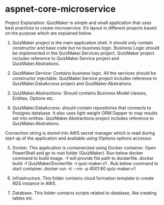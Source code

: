 # aspnet-core-microservice
Project Explanation:
QuizMaker is simple and small application that uses best practices to create microservice. It’s layout in different projects based on the purpose which are explained below.

1.	QuizMaker project is the main application shell.
It should only contain constructor and base code but no business logic. Business Logic should be implemented in the QuizMaker.Services project.
QuizMaker project includes reference to QuizMaker.Service project and QuizMaker.Abstrations.

2.	QuizMaker.Service: Contains business logic. All the services should be constructor injectable.
QuizMaker.Service project includes reference to QuizMaker.DataAccess project and QuizMaker.Abstrations.

3.	QuizMaker.Abstractions: Should contains Business Model classes, Entities, Options etc.

4.	QuizMaker.DataAccess: should contain repositories that connects to Postgres database.  It also uses light weight ORM Dapper to map results set into entities.
QuizMaker.Abstractions project includes reference to QuizMaker.Abstrations.

Connection string is stored into AWS secret manager which is read during start up of the application and available using IOptions options accessor.

5.	Docker. This application is containerized using Docker container.
Open PowerShell and go to root folder (QuizMaker).
Run below docker command to build image.
-f will provide file path to dockerfile.
docker build -f QuizMaker/Dockerfile -t quiz-maker:v1 .
Rub below command to start container.
docker run -it --rm -p 4501:80 quiz-maker:v1

6.	Infrastructure. This folder contains cloud formation template to create RDS instance in AWS.

7.	Database. This folder contains scripts related to database, like creating tables etc.
